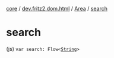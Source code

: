 [core](../../index.md) / [dev.fritz2.dom.html](../index.md) / [Area](index.md) / [search](./search.md)

# search

(js) `var search: Flow<`[`String`](https://kotlinlang.org/api/latest/jvm/stdlib/kotlin/-string/index.html)`>`